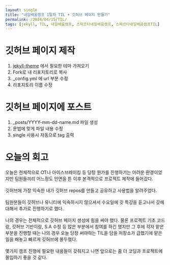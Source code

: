 ```yaml
---
layout: single
title: "내일배움캠프 1일차 TIL + 깃허브 페이지 만들기"
permalink: /2024/04/15/TIL/
tags: [jekyll, TIL, 내일배움캠프, 스파르타내일배움캠프, 스파르타내일배움캠프TIL]
---
```


# 깃허브 페이지 제작
1. [jekyll-theme](https://github.com/topics/jekyll-theme) 에서 필요한 테마 가져오기
2. Fork로 내 리포지토리로 복사
3. _config.yml 에 url 부분 수정
4. 리포지토리 이름 수정

# 깃허브 페이지에 포스트
1. _posts/YYYY-mm-dd-name.md 파일 생성
2. 문법에 맞게 파일 내용 수정
3. single 사용시 자동으로 tag 출력

# 오늘의 회고
오늘은 전체적으로 OT나 아이스브레이킹 등 당장 뭔가를 진행하기는 어려운 환경이었지만 팀원들끼리 어느정도 안면을 튼 이후 본격적으로 프로젝트 제작에 들어갔다.<br><br>
깃허브에 가장 익숙한 내가 깃허브 repos를 만들고 공유하고 사용법을 알려주었다.<br><br>
팀원분들이 깃허브나 유니티에 익숙하시지 않으셔서 수요일에 깃 특강을 듣고나서 깃에 대해서 추가로 진행하기로 했다.<br><br>
나의 경우는 전체적으로 깃허브 페이지 생성에 힘을 써야 했다. 물론 프로젝트 기초 코드랑, 깃허브 기반이랑, S.A 수정 등 많은 부분에서 참여를 하긴 했지만 그 후에 각자 맡은 부분을 진행할 때는 나의 경우 오늘 당장 써야하는 TIL을 담을 저장소가 급했기에 맡은 일을 해놓고 빠르게 깃허브에 몰두했다.<br><br>
몇가지 캠프 진행에 필요한 내용들이 갖춰지고 나면 앞으로는 좀 더 코딩과 프로젝트에 몰입하기 좋을 것 같다.
